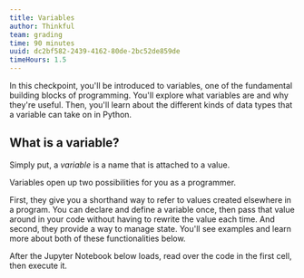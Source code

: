 ```yaml
---
title: Variables
author: Thinkful
team: grading
time: 90 minutes
uuid: dc2bf582-2439-4162-80de-2bc52de859de
timeHours: 1.5
---
```


In this checkpoint, you'll be introduced to variables, one of the fundamental building blocks of programming. You'll explore what variables are and why they're useful. Then, you'll learn about the different kinds of data types that a variable can take on in Python.


## What is a variable?

Simply put, a *variable* is a name that is attached to a value.

Variables open up two possibilities for you as a programmer.

First, they give you a shorthand way to refer to values created elsewhere in a program. You can declare and define a variable once, then pass that value around in your code without having to rewrite the value each time. And second, they provide a way to manage state. You'll see examples and learn more about both of these functionalities below.

After the Jupyter Notebook below loads, read over the code in the first cell, then execute it.

<jupyter notebook-name="working_with_variables" course-code="DSBC"></jupyter>
